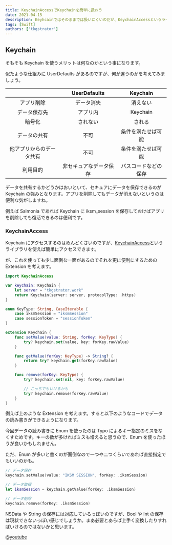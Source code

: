 ```yaml
---
title: KeychainAccessでKeychainを簡単に扱おう
date: 2021-04-15
description: Keyhcainではそのままでは扱いにくいのだが、KeychainAccessというライブラリを使えば手軽に扱えます
tags: [Swift]
authors: ['tkgstrator']
---
```


## Keychain

そもそも Keychain を使うメリットは何なのかという事になります。

似たような仕組みに UserDefaults があるのですが、何が違うのかを考えてみましょう。

|                          |      UserDefaults      |       Keychain       |
| :----------------------: | :--------------------: | :------------------: |
|        アプリ削除        |       データ消失       |       消えない       |
|       データ保存先       |        アプリ内        |       Keychain       |
|          暗号化          |        されない        |        される        |
|       データの共有       |          不可          |  条件を満たせば可能  |
| 他アプリからのデータ共有 |          不可          |  条件を満たせば可能  |
|         利用目的         | 非セキュアなデータ保存 | パスコードなどの保存 |

データを共有するかどうかはおいといて、セキュアにデータを保存できるのが Keychain の強みとなります。アプリを削除してもデータが消えないというのは便利な気がしますね。

例えば Salmonia であれば Keychain に iksm_session を保存しておけばアプリを削除しても復活できるのは便利です。

### KeychainAccess

Keychain にアクセスするのはめんどくさいのですが、[KeychainAccess](https://github.com/kishikawakatsumi/KeychainAccess)というライブラリを使えば簡単にアクセスできます。

が、これを使っても少し面倒な一面があるのでそれを更に便利にするための Extension を考えます。

```swift
import KeychainAccess

var keychain: Keychain {
    let server = "tkgstrator.work"
    return Keychain(server: server, protocolType: .https)
}

enum KeyType: String, CaseIterable {
    case iksmSession = "iksmSession"
    case sessionToken = "sessionToken"
}

extension Keychain {
    func setValue(value: String, forKey: KeyType) {
        try? keychain.set(value, key: forKey.rawValue)
    }

    func getValue(forKey: KeyType) -> String? {
        return try? keychain.get(forKey.rawValue)
    }

    func remove(forKey: KeyType) {
        try? keychain.set(nil, key: forKey.rawValue)

        // こっちでもいけるかも
        try? keychain.remove(forKey.rawValue)
    }
}
```

例えば上のような Extension を考えます。すると以下のようなコードでデータの読み書きができるようになります。

今回データの読み書きに Enum を使ったのは Typo によるキー指定のミスをなくすためです。キーの数が多ければミスも増えると思うので、Enum を使ったほうが良いかもしれません。

ただ、Enum が多いと書くのが面倒なので一つや二つくらいであれば直接指定でもいいのかも。

```swift
// データ保存
keychain.setValue(value: "IKSM SESSION", forKey: .iksmSession)

// データ取得
let iksmSession = keychain.getValue(forKey: .iksmSession)

// データ削除
keychain.remove(forKey: .iksmSession)
```

NSData や String の保存には対応しているっぽいのですが、Bool や Int の保存は現状できないっぽい感じでしょうか。まあ必要とあらば上手く変換したりすればいけるのではないかと思います。

@[youtube](https://www.youtube.com/watch?v=9fQr8ykquCA)
